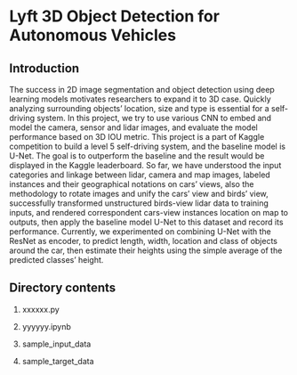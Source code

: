 # Lyft 3D Object Detection for Autonomous Vehicles

## Introduction
The success in 2D image segmentation and object detection using deep learning models motivates researchers to expand it to 3D case. Quickly analyzing surrounding objects’ location, size and type is essential for a self-driving system. In this project, we try to use various CNN to embed and model the camera, sensor and lidar images, and evaluate the model performance based on 3D IOU metric. This project is a part of Kaggle competition to build a level 5 self-driving system, and the baseline model is U-Net. The goal is to outperform the baseline and the result would be displayed in the Kaggle leaderboard. So far, we have understood the input categories and linkage between lidar, camera and map images, labeled instances and their geographical notations on cars’ views, also the methodology to rotate images and unify the cars’ view and birds’ view, successfully transformed unstructured birds-view lidar data to training inputs, and rendered correspondent cars-view instances location on map to outputs, then apply the baseline model U-Net to this dataset and record its performance. Currently, we experimented on combining U-Net with the ResNet as encoder, to predict length, width, location and class of objects around the car, then estimate their heights using the simple average of the predicted classes’ height.

## Directory contents
1. xxxxxx.py

2. yyyyyy.ipynb

3. sample_input_data

4. sample_target_data
